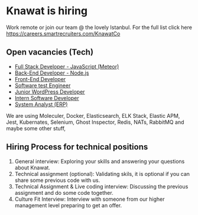 # Knawat is hiring

Work remote or join our team @ the lovely Istanbul. For the full list click here https://careers.smartrecruiters.com/KnawatCo

## Open vacancies (Tech)

- [Full Stack Developer - JavaScript (Meteor)](http://smrtr.io/N-QQ)
- [Back-End Developer - Node.js](http://smrtr.io/N-RJ)
- [Front-End Developer](http://smrtr.io/N-Q-)
- [Software test Engineer](http://smrtr.io/N-QR)
- [Junior WordPress Developer](http://smrtr.io/N-QV)
- [Intern Software Developer](http://smrtr.io/N-Rh)
- [System Analyst (ERP)](http://smrtr.io/N-Rm)

We are using Moleculer, Docker, Elasticsearch, ELK Stack, Elastic APM, Jest, Kubernates, Selenium, Ghost Inspector, Redis, NATs, RabbitMQ and maybe some other stuff,

## Hiring Process for technical positions

1. General interview: Exploring your skills and answering your questions about Knawat.
2. Technical assignment (optional): Validating skils, it is optional if you can share some previous code with us.
3. Technical Assignment & Live coding interview: Discussing the previous assignment and do some code together.
4. Culture Fit Interview: Interview with someone from our higher management level preparing to get an offer.
